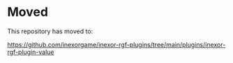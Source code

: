 # Moved

This repository has moved to:

https://github.com/inexorgame/inexor-rgf-plugins/tree/main/plugins/inexor-rgf-plugin-value
